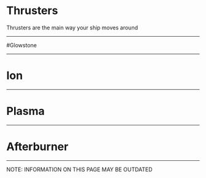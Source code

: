# Thrusters
Thrusters are the main way your ship moves around

---
#Glowstone

---
# Ion

---
# Plasma

---
# Afterburner





---
NOTE: INFORMATION ON THIS PAGE MAY BE OUTDATED
